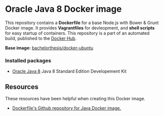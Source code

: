 # Oracle Java 8 Docker image

This repository contains a **Dockerfile** for a base Node.js with Bower & Grunt Docker image. It provides **Vagrantfiles** for devleopment, and **shell scripts** for easy startup of containers. This repository is a part of an automated build, published to the [Docker Hub][docker_hub_repository].

**Base image:** [bachelorthesis/docker-ubuntu][docker_hub_base_image]

[docker_hub_repository]: https://registry.hub.docker.com/u/bachelorthesis/docker-java/
[docker_hub_base_image]: https://registry.hub.docker.com/u/bachelorthesis/docker-ubuntu/

### Installed packages

* [Oracle Java 8][java8] Java 8 Standard Edition Developement Kit

[java8]: http://www.oracle.com/technetwork/java/javase/downloads/jdk8-downloads-2133151.html

## Resources

These resources have been helpful when creating this Docker image.

* [Dockerfile's Github repository for Java Docker image.][github_repository_dockerfile_java]

[github_repository_dockerfile_java]: https://github.com/dockerfile/java